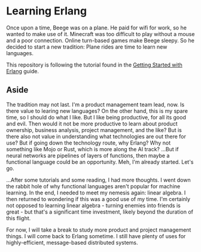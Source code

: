 # Learning Erlang

Once upon a time, Beege was on a plane. He paid for wifi for work, so he wanted to make use of it. Minecraft was too difficult to play without a mouse and a poor connection. Online turn-based games make Beege sleepy. So he decided to start a new tradition: Plane rides are time to learn new languages.

This repository is following the tutorial found in the [Getting Started with Erlang](https://www.erlang.org/doc/getting_started/seq_prog) guide.

## Aside

The tradition may not last. I'm a product management team lead, now. Is there value to learing new languages? On the other hand, this is my spare time, so I should do what I like. But I like being productive, for all its good and evil. Then would it not be more productive to learn about product ownership, business analysis, project management, and the like? But is there also not value in understanding what technologies are out there for use? But if going down the technology route, why Erlang? Why not something like Mojo or Rust, which is more along the AI track? ...But if neural networks are pipelines of layers of functions, then maybe a functional language could be an opportunity. Meh, I'm already started. Let's go.

...After some tutorials and some reading, I had more thoughts. I went down the rabbit hole of why functional languages aren't popular for machine learning. In the end, I needed to meet my nemesis again: linear algebra. I then returned to wondering if this was a good use of my time. I'm certainly not opposed to learning linear algebra - turning enemies into friends is great - but that's a significant time investment, likely beyond the duration of this flight. 

For now, I will take a break to study more product and project management things. I will come back to Erlang sometime. I still have plenty of uses for highly-efficient, message-based distributed systems.
